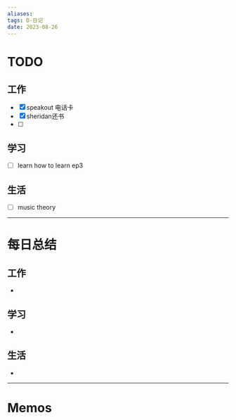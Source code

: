 ```yaml
---
aliases:
tags: D-日记
date: 2023-08-26
---
```

# TODO

## 工作

- [x] speakout 电话卡 
- [x] sheridan还书
- [ ] 
## 学习

- [ ] learn how to learn ep3
## 生活

- [ ] music theory
*** 
# 每日总结

## 工作

- 
## 学习

- 
## 生活

- 

----------------------
# Memos

